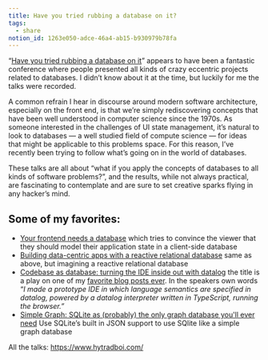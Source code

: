 ```yaml
---
title: Have you tried rubbing a database on it?
tags:
  - share
notion_id: 1263e050-adce-46a4-ab15-b930979b78fa
---
```

“[Have you tried rubbing a database on it](https://www.hytradboi.com/)” appears to have been a fantastic conference where people presented all kinds of crazy eccentric projects related to databases. I didn’t know about it at the time, but luckily for me the talks were recorded.

A common refrain I hear in discourse around modern software architecture, especially on the front end, is that we’re simply rediscovering concepts that have been well understood in computer science since the 1970s. As someone interested in the challenges of UI state management, it’s natural to look to databases — a well studied field of compute science — for ideas that might be applicable to this problems space. For this reason, I’ve recently been trying to follow what’s going on in the world of databases.

These talks are all about “what if you apply the concepts of databases to all kinds of software problems?”, and the results, while not always practical, are fascinating to contemplate and are sure to set creative sparks flying in any hacker’s mind.

## Some of my favorites:

- [Your frontend needs a database](https://www.hytradboi.com/2022/your-frontend-needs-a-database) which tries to convince the viewer that they should model their application state in a client-side database
- [Building data-centric apps with a reactive relational database](https://www.hytradboi.com/2022/building-data-centric-apps-with-a-reactive-relational-database) same as above, but imagining a reactive relational database
- [Codebase as database: turning the IDE inside out with datalog](https://www.hytradboi.com/2022/codebase-as-database-turning-the-ide-inside-out-with-datalog) the title is a play on one of my [favorite blog posts ever](https://jordaneldredge.com/notes/a37c0cf1-c04e-4b86-bb84-bd561a378c69/). In the speakers own words “_I made a prototype IDE in which language semantics are specified in datalog, powered by a datalog interpreter written in TypeScript, running the browser.”_
- [Simple Graph: SQLite as (probably) the only graph database you'll ever need](https://www.hytradboi.com/2022/simple-graph-sqlite-as-probably-the-only-graph-database-youll-ever-need) Use SQLite’s built in JSON support to use SQlite like a simple graph database

All the talks: <https://www.hytradboi.com/>
